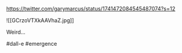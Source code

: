 https://twitter.com/garymarcus/status/1741472084545487074?s=12

![[GCrzoVTXkAAVhaZ.jpg]]

Weird...

#dall-e #emergence